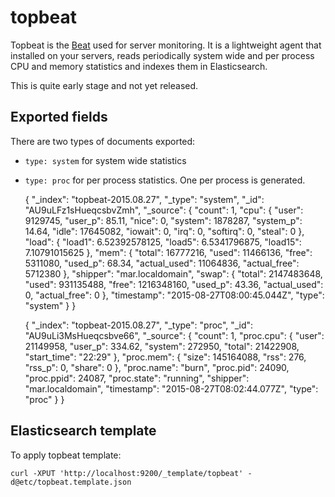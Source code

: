 # topbeat

Topbeat is the [Beat](https://www.elastic.co/products/beats) used for
server monitoring. It is a lightweight agent that installed on your servers,
reads periodically system wide and per process CPU and memory statistics and indexes them in
Elasticsearch.

This is quite early stage and not yet released.

## Exported fields

There are two types of documents exported:
- `type: system` for system wide statistics
- `type: proc` for per process statistics. One per process is generated.

    {
      "_index": "topbeat-2015.08.27",
      "_type": "system",
      "_id": "AU9uLFz1sHueqcsbvZmh",
      "_source": {
        "count": 1,
        "cpu": {
          "user": 9129745,
          "user_p": 85.11,
          "nice": 0,
          "system": 1878287,
          "system_p": 14.64,
          "idle": 17645082,
          "iowait": 0,
          "irq": 0,
          "softirq": 0,
          "steal": 0
        },
        "load": {
          "load1": 6.52392578125,
          "load5": 6.5341796875,
          "load15": 7.10791015625
        },
        "mem": {
          "total": 16777216,
          "used": 11466136,
          "free": 5311080,
          "used_p": 68.34,
          "actual_used": 11064836,
          "actual_free": 5712380
        },
        "shipper": "mar.localdomain",
        "swap": {
          "total": 2147483648,
          "used": 931135488,
          "free": 1216348160,
          "used_p": 43.36,
          "actual_used": 0,
          "actual_free": 0
        },
        "timestamp": "2015-08-27T08:00:45.044Z",
        "type": "system"
      }
    }


    {
      "_index": "topbeat-2015.08.27",
      "_type": "proc",
      "_id": "AU9uLi3MsHueqcsbve66",
      "_source": {
        "count": 1,
        "proc.cpu": {
          "user": 21149958,
          "user_p": 334.62,
          "system": 272950,
          "total": 21422908,
          "start_time": "22:29"
        },
        "proc.mem": {
          "size": 145164088,
          "rss": 276,
          "rss_p": 0,
          "share": 0
        },
        "proc.name": "burn",
        "proc.pid": 24090,
        "proc.ppid": 24087,
        "proc.state": "running",
        "shipper": "mar.localdomain",
        "timestamp": "2015-08-27T08:02:44.077Z",
        "type": "proc"
      }
    }

## Elasticsearch template

To apply topbeat template:

    curl -XPUT 'http://localhost:9200/_template/topbeat' -d@etc/topbeat.template.json
